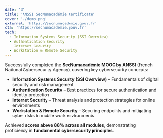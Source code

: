 ```yaml
---
date: '3'
title: 'ANSSI SecNumacadémie Certificate'
cover: './demo.png'
external: 'https://secnumacademie.gouv.fr'
cta: 'https://secnumacademie.gouv.fr'
tech:
  - Information Systems Security (SSI Overview)
  - Authentication Security
  - Internet Security
  - Workstation & Remote Security
---
```


Successfully completed the **SecNumacadémie MOOC by ANSSI** (French National Cybersecurity Agency), covering key cybersecurity concepts:

- **Information Systems Security (SSI Overview)** – Fundamentals of digital security and risk management
- **Authentication Security** – Best practices for secure authentication and identity protection
- **Internet Security** – Threat analysis and protection strategies for online environments
- **Workstation & Remote Security** – Securing endpoints and mitigating cyber risks in mobile work environments

Achieved **scores above 88% across all modules**, demonstrating proficiency in **fundamental cybersecurity principles**.
